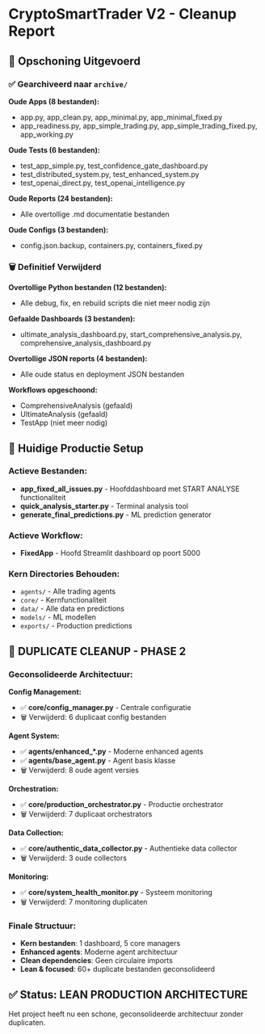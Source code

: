 # CryptoSmartTrader V2 - Cleanup Report

## 📁 Opschoning Uitgevoerd

### ✅ Gearchiveerd naar `archive/`

**Oude Apps (8 bestanden):**
- app.py, app_clean.py, app_minimal.py, app_minimal_fixed.py
- app_readiness.py, app_simple_trading.py, app_simple_trading_fixed.py, app_working.py

**Oude Tests (6 bestanden):**
- test_app_simple.py, test_confidence_gate_dashboard.py
- test_distributed_system.py, test_enhanced_system.py
- test_openai_direct.py, test_openai_intelligence.py

**Oude Reports (24 bestanden):**
- Alle overtollige .md documentatie bestanden

**Oude Configs (3 bestanden):**
- config.json.backup, containers.py, containers_fixed.py

### 🗑️ Definitief Verwijderd

**Overtollige Python bestanden (12 bestanden):**
- Alle debug, fix, en rebuild scripts die niet meer nodig zijn

**Gefaalde Dashboards (3 bestanden):**
- ultimate_analysis_dashboard.py, start_comprehensive_analysis.py, comprehensive_analysis_dashboard.py

**Overtollige JSON reports (4 bestanden):**
- Alle oude status en deployment JSON bestanden

**Workflows opgeschoond:**
- ComprehensiveAnalysis (gefaald)
- UltimateAnalysis (gefaald)  
- TestApp (niet meer nodig)

## 🚀 Huidige Productie Setup

### Actieve Bestanden:
- **app_fixed_all_issues.py** - Hoofddashboard met START ANALYSE functionaliteit
- **quick_analysis_starter.py** - Terminal analysis tool
- **generate_final_predictions.py** - ML prediction generator

### Actieve Workflow:
- **FixedApp** - Hoofd Streamlit dashboard op poort 5000

### Kern Directories Behouden:
- `agents/` - Alle trading agents
- `core/` - Kernfunctionaliteit  
- `data/` - Alle data en predictions
- `models/` - ML modellen
- `exports/` - Production predictions

## 🔄 DUPLICATE CLEANUP - PHASE 2

### Geconsolideerde Architectuur:

**Config Management:**
- ✅ **core/config_manager.py** - Centrale configuratie
- 🗑️ Verwijderd: 6 duplicaat config bestanden

**Agent System:**
- ✅ **agents/enhanced_*.py** - Moderne enhanced agents
- ✅ **agents/base_agent.py** - Agent basis klasse
- 🗑️ Verwijderd: 8 oude agent versies

**Orchestration:**
- ✅ **core/production_orchestrator.py** - Productie orchestrator
- 🗑️ Verwijderd: 7 duplicaat orchestrators

**Data Collection:**
- ✅ **core/authentic_data_collector.py** - Authentieke data collector
- 🗑️ Verwijderd: 3 oude collectors

**Monitoring:**
- ✅ **core/system_health_monitor.py** - Systeem monitoring
- 🗑️ Verwijderd: 7 monitoring duplicaten

### Finale Structuur:
- **Kern bestanden**: 1 dashboard, 5 core managers
- **Enhanced agents**: Moderne agent architectuur
- **Clean dependencies**: Geen circulaire imports
- **Lean & focused**: 60+ duplicate bestanden geconsolideerd

## ✅ Status: LEAN PRODUCTION ARCHITECTURE

Het project heeft nu een schone, geconsolideerde architectuur zonder duplicaten.